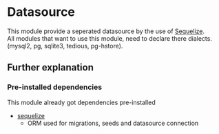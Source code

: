 # Datasource

This module provide a seperated datasource by the use of [Sequelize](https://www.npmjs.com/package/sequelize).  
All modules that want to use this module, need to declare there dialects. (mysql2, pg, sqlite3, tedious, pg-hstore).

## Further explanation

### Pre-installed dependencies

This module already got dependencies pre-installed
* [sequelize](https://www.npmjs.com/package/sequelize)
    * ORM used for migrations, seeds and datasource connection
